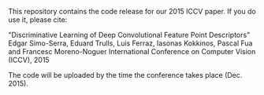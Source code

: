 This repository contains the code release for our 2015 ICCV paper. If you do use it, please cite:

"Discriminative Learning of Deep Convolutional Feature Point Descriptors"
Edgar Simo-Serra, Eduard Trulls, Luis Ferraz, Iasonas Kokkinos, Pascal Fua and Francesc Moreno-Noguer
International Conference on Computer Vision (ICCV), 2015

The code will be uploaded by the time the conference takes place (Dec. 2015).

